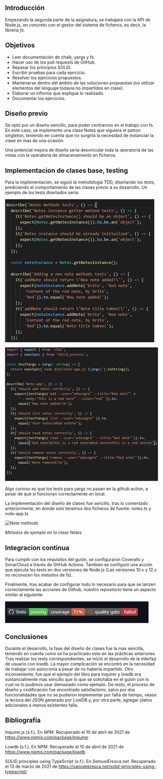 ## Introducción

Empezando la segunda parte de la asignatura, se trabajará con la API de Node.js, en concreto con el gestor del sistema de ficheros, es decir, la libreria _fs_.

## Objetivos

- Leer documentación de chalk, yargs y fs.
- Hacer uso de los pull requests de GitHub.
- Repasar los principios SOLID.
- Escribir pruebas para cada ejercicio.
- Resolver los ejercicios propuestos.
- Mantenerse dentro del ámbito de las soluciones propuestas (no utilizar elementos del lenguaje todavia no impartidos en clase).
- Elaborar un informe que explique lo realizado.
- Documentar los ejercicios.

## Diseño previo

Se optó por un diseño sencillo, para poder centrarnos en el trabajo con fs. En este caso, se implemento una clase Notes que siguiera el patron singleton, teniendo en cuenta que no surgiría la necesidad de instanciar la clase en mas de una ocasión.

Una potencial mejora de diseño seria desvincular toda la operatoria de las notas con la operatoria de almacenamiento en ficheros.

## Implementacion de clases base, testing

Para la implementación, se siguió la metodología TDD, diseñando los tests, prediciendo el comportamiento de las clases previo a su desarrollo. Un ejemplo de los tests diseñados sería:

![Tests](img/tests-example.png)

![Tests yargs](img/yargs-tests.png)

Algo curioso es que los tests para yargs no pasan en la github action, a pesar de que si funcionan correctamente en local.

La implementación del diseño de clases fue sencillo, tras lo comentado anteriormente, en donde solo tenemos dos ficheros de fuente: notes.ts y note-app.ts

![Note methods](img/note-class.png)

_Métodos de ejemplo en la clase Notes_

## Integracion continua

Para cumplir con los requisitos del guión, se configuraron Coveralls y SonarCloud a través de GitHub Actions. Tambien se configuró una acción que ejecuta los tests en dos versiones de Node.js (Las versiones 10.x y 12.x no reconocen los metodos de fs).

Finalmente, tras acabar de configurar todo lo necesario para que se lanzen correctamente las acciones de Github, nuestro repositorio tiene un aspecto similar al siguiente: 

![Badges](img/badges.png)

## Conclusiones

Durante el desarrollo, la fase del diseño de clases fue la mas sencilla, teniendo en cuenta como se ha practicado esto en las prácticas anteriores. Tras realizar los tests correspondientes, se inició el desarrollo de la interfaz de usuario con lowdb. La mayor complicación se encontró en la necesidad de trabajar con asincronía a pesar de no haberla impartido. Otro inconveniente, fue que el ejemplo del libro para inquirer y lowdb era sustancialmente mas sencillo que lo que se solicitaba en el guión con lo cual no lo pudimos usar demasiado como ejemplo. De resto, el proceso de diseño y codificación fue encontrado satisfactorio, salvo por dos funcionalidades que no se pudieron implementar por falta de tiempo, vease la lectura del JSON generado por LowDB y, por otra parte, agregar platos adicionales a menus existentes falla.
## Bibliografía

Inquirer.js (s.f.). En _NPM_. Recuperado el 10 de abril de 2021 de https://www.npmjs.com/package/inquirer

Lowdb (s.f.). En _NPM_. Recuperado el 10 de abril de 2021 de https://www.npmjs.com/package/lowdb

SOLID principles using TypeScript (s.f.). En _SamuelEresca.net_. Recuperado el 13 de marzo de 2021 de https://samueleresca.net/solid-principles-using-typescript/

